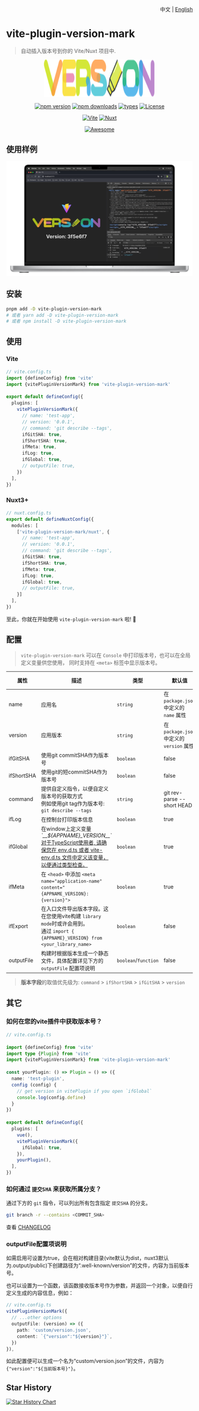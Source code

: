 <div style="text-align: right;">

中文 | [English](./README.md)

</div>


# vite-plugin-version-mark

> 自动插入版本号到你的 Vite/Nuxt 项目中.

<div align="center">
  <a href="https://github.com/ZhongxuYang/vite-plugin-version-mark/tree/main">
    <img src="https://raw.githubusercontent.com/ZhongxuYang/images/dev/common/version.svg" width="300px" height="100px" />
  </a>
</div>

<div align="center">

[![npm version][npm-version-src]][npm-version-href]
[![npm downloads][npm-downloads-src]][npm-downloads-href]
[![types][types-src]][types-href]
[![License][license-src]][license-href]

[![Vite][vite-src]][vite-href]
[![Nuxt][nuxt-src]][nuxt-href]

[![Awesome][awesome-src]][awesome-href]

</div>

## 使用样例

[![](https://raw.githubusercontent.com/ZhongxuYang/images/dev/common/version-shot.png)](https://zhongxuyang.github.io/vite-plugin-version-mark)

## 安装
```sh
pnpm add -D vite-plugin-version-mark
# 或者 yarn add -D vite-plugin-version-mark
# 或者 npm install -D vite-plugin-version-mark
```

## 使用
### Vite
```ts
// vite.config.ts
import {defineConfig} from 'vite'
import {vitePluginVersionMark} from 'vite-plugin-version-mark'

export default defineConfig({
  plugins: [
    vitePluginVersionMark({
      // name: 'test-app',
      // version: '0.0.1',
      // command: 'git describe --tags',
      ifGitSHA: true,
      ifShortSHA: true,
      ifMeta: true,
      ifLog: true,
      ifGlobal: true,
      // outputFile: true,
    })
  ],
})
```

### Nuxt3+
```ts
// nuxt.config.ts
export default defineNuxtConfig({
  modules: [
    ['vite-plugin-version-mark/nuxt', {
      // name: 'test-app',
      // version: '0.0.1',
      // command: 'git describe --tags',
      ifGitSHA: true, 
      ifShortSHA: true, 
      ifMeta: true, 
      ifLog: true, 
      ifGlobal: true,
      // outputFile: true,
    }]
  ],
})
```

至此，你就在开始使用 `vite-plugin-version-mark` 啦! 🎉

## 配置

> `vite-plugin-version-mark` 可以在 `Console` 中打印版本号，也可以在全局定义变量供您使用， 同时支持在 `<meta>` 标签中显示版本号。

| 属性 | 描述 | 类型 | 默认值 | 支持版本 |
| --- | --- | --- | --- | --- |
| name | 应用名 | `string` | 在 `package.json` 中定义的 `name` 属性 | `0.0.1+` |
| version | 应用版本 | `string` | 在 `package.json` 中定义的 `version` 属性 | `0.0.1+` |
| ifGitSHA | 使用git commitSHA作为版本号 | `boolean` | false | `0.0.1+` |
| ifShortSHA | 使用git的短commitSHA作为版本号 | `boolean` | false | `0.0.1+` |
| command | 提供自定义指令，以便自定义版本号的获取方式 <br/>例如使用git tag作为版本号: `git describe --tags` | `string` | git rev-parse --short HEAD | `0.0.8+` |
| ifLog | 在控制台打印版本信息 | `boolean` | true | `0.0.1+` |
| ifGlobal | 在window上定义变量 *\`\_\_${APPNAME}\_VERSION\_\_\`* <br/>[对于TypeScript使用者, 请确保您在 env.d.ts 或者 vite-env.d.ts 文件中定义该变量，以便通过类型检查。](https://vitejs.dev/config/shared-options.html#define) | `boolean` | true | `0.0.4+` |
| ifMeta | 在 `<head>` 中添加 `<meta name="application-name" content="{APPNAME_VERSION}: {version}">` | `boolean` | true | `0.0.1+` |
| ifExport | 在入口文件导出版本字段。这在您使用vite构建   `library mode`时或许会用到。<br />通过 `import { {APPNAME}_VERSION} from <your_library_name>` | `boolean` | false | `0.0.11+` |
| outputFile | 构建时根据版本生成一个静态文件，具体配置详见下方的 `outputFile` 配置项说明 | `boolean`/`function` | false | `0.1.1+` |

> **版本字段**的取值优先级为: `command` > `ifShortSHA`  > `ifGitSHA` > `version`

## 其它

### 如何在您的vite插件中获取版本号？
```ts
// vite.config.ts

import {defineConfig} from 'vite'
import type {Plugin} from 'vite'
import {vitePluginVersionMark} from 'vite-plugin-version-mark'

const yourPlugin: () => Plugin = () => ({
  name: 'test-plugin',
  config (config) {
    // get version in vitePlugin if you open `ifGlobal`
    console.log(config.define)
  }
})

export default defineConfig({
  plugins: [
    vue(),
    vitePluginVersionMark({
      ifGlobal: true,
    }),
    yourPlugin(),
  ],
})

```

### 如何通过 `提交SHA` 来获取所属分支？

通过下方的 `git` 指令，可以列出所有包含指定 `提交SHA` 的分支。

```sh
git branch -r --contains <COMMIT_SHA>
```

查看 [CHANGELOG](./CHANGELOG.md)

### outputFile配置项说明

如需启用可设置为true，会在相对构建目录(vite默认为dist，nuxt3默认为.output/public)下创建路径为“.well-known/version”的文件，内容为当前版本号。

也可以设置为一个函数，该函数接收版本号作为参数，并返回一个对象，以便自行定义生成的内容信息，例如：

```ts
// vite.config.ts
vitePluginVersionMark({
  // ...other options
  outputFile: (version) => ({
    path: 'custom/version.json',
    content: `{"version":"${version}"}`,
  })
}),
```

如此配置便可以生成一个名为“custom/version.json”的文件，内容为 `{"version":"${当前版本号}"}`。

## Star History

[![Star History Chart](https://api.star-history.com/svg?repos=ZhongxuYang/vite-plugin-version-mark&type=Date)](https://star-history.com/#ZhongxuYang/vite-plugin-version-mark&Date)


<!-- Badges -->
[npm-version-src]: https://img.shields.io/npm/v/vite-plugin-version-mark/latest.svg?style=flat&colorA=18181B
[npm-version-href]: https://www.npmjs.com/package/vite-plugin-version-mark?activeTab=versions

[npm-downloads-src]: https://img.shields.io/npm/dm/vite-plugin-version-mark.svg?style=flat&colorA=18181B
[npm-downloads-href]: https://npmcharts.com/compare/vite-plugin-version-mark?interval=7&minimal=true

[types-src]: https://img.shields.io/npm/types/vite-plugin-version-mark.svg?style=flat&colorA=18181B
[types-href]: https://npmjs.com/package/vite-plugin-version-mark

[license-src]: https://img.shields.io/npm/l/vite-plugin-version-mark.svg?style=flat&colorA=18181B
[license-href]: https://npmjs.com/package/vite-plugin-version-mark

[nuxt-src]: https://img.shields.io/badge/Nuxt-18181B?&logo=nuxt.js
[nuxt-href]: https://nuxt.com

[vite-src]: https://img.shields.io/badge/Vite-18181B?&logo=vite
[vite-href]: https://vitejs.dev

[awesome-src]: https://awesome.re/mentioned-badge.svg
[awesome-href]: https://github.com/vitejs/awesome-vite#transformers
